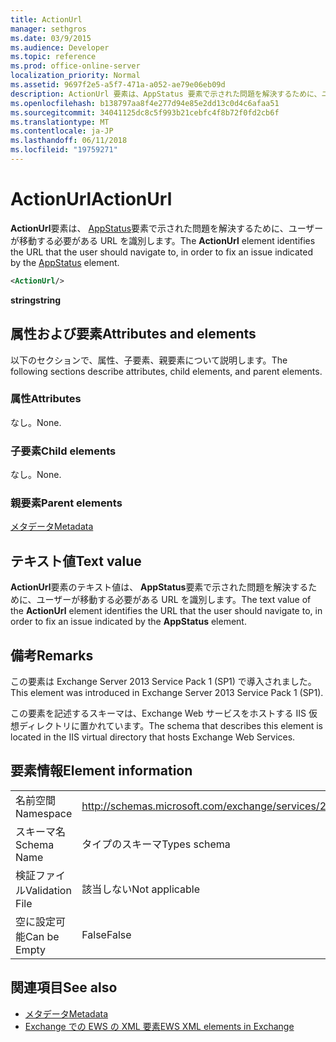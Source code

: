```yaml
---
title: ActionUrl
manager: sethgros
ms.date: 03/9/2015
ms.audience: Developer
ms.topic: reference
ms.prod: office-online-server
localization_priority: Normal
ms.assetid: 9697f2e5-a5f7-471a-a052-ae79e06eb09d
description: ActionUrl 要素は、AppStatus 要素で示された問題を解決するために、ユーザーが移動する必要がある URL を識別します。
ms.openlocfilehash: b138797aa8f4e277d94e85e2dd13c0d4c6afaa51
ms.sourcegitcommit: 34041125dc8c5f993b21cebfc4f8b72f0fd2cb6f
ms.translationtype: MT
ms.contentlocale: ja-JP
ms.lasthandoff: 06/11/2018
ms.locfileid: "19759271"
---
```

# <a name="actionurl"></a><span data-ttu-id="cf7f6-103">ActionUrl</span><span class="sxs-lookup"><span data-stu-id="cf7f6-103">ActionUrl</span></span>

<span data-ttu-id="cf7f6-104">**ActionUrl**要素は、 [AppStatus](appstatus-ex15websvcsotherref.md)要素で示された問題を解決するために、ユーザーが移動する必要がある URL を識別します。</span><span class="sxs-lookup"><span data-stu-id="cf7f6-104">The **ActionUrl** element identifies the URL that the user should navigate to, in order to fix an issue indicated by the [AppStatus](appstatus-ex15websvcsotherref.md) element.</span></span> 
  
```XML
<ActionUrl/>
```

 <span data-ttu-id="cf7f6-105">**string**</span><span class="sxs-lookup"><span data-stu-id="cf7f6-105">**string**</span></span>
## <a name="attributes-and-elements"></a><span data-ttu-id="cf7f6-106">属性および要素</span><span class="sxs-lookup"><span data-stu-id="cf7f6-106">Attributes and elements</span></span>

<span data-ttu-id="cf7f6-107">以下のセクションで、属性、子要素、親要素について説明します。</span><span class="sxs-lookup"><span data-stu-id="cf7f6-107">The following sections describe attributes, child elements, and parent elements.</span></span>
  
### <a name="attributes"></a><span data-ttu-id="cf7f6-108">属性</span><span class="sxs-lookup"><span data-stu-id="cf7f6-108">Attributes</span></span>

<span data-ttu-id="cf7f6-109">なし。</span><span class="sxs-lookup"><span data-stu-id="cf7f6-109">None.</span></span>
  
### <a name="child-elements"></a><span data-ttu-id="cf7f6-110">子要素</span><span class="sxs-lookup"><span data-stu-id="cf7f6-110">Child elements</span></span>

<span data-ttu-id="cf7f6-111">なし。</span><span class="sxs-lookup"><span data-stu-id="cf7f6-111">None.</span></span>
  
### <a name="parent-elements"></a><span data-ttu-id="cf7f6-112">親要素</span><span class="sxs-lookup"><span data-stu-id="cf7f6-112">Parent elements</span></span>

[<span data-ttu-id="cf7f6-113">メタデータ</span><span class="sxs-lookup"><span data-stu-id="cf7f6-113">Metadata</span></span>](metadata-ex15websvcsotherref.md)
  
## <a name="text-value"></a><span data-ttu-id="cf7f6-114">テキスト値</span><span class="sxs-lookup"><span data-stu-id="cf7f6-114">Text value</span></span>

<span data-ttu-id="cf7f6-115">**ActionUrl**要素のテキスト値は、 **AppStatus**要素で示された問題を解決するために、ユーザーが移動する必要がある URL を識別します。</span><span class="sxs-lookup"><span data-stu-id="cf7f6-115">The text value of the **ActionUrl** element identifies the URL that the user should navigate to, in order to fix an issue indicated by the **AppStatus** element.</span></span> 
  
## <a name="remarks"></a><span data-ttu-id="cf7f6-116">備考</span><span class="sxs-lookup"><span data-stu-id="cf7f6-116">Remarks</span></span>

<span data-ttu-id="cf7f6-117">この要素は Exchange Server 2013 Service Pack 1 (SP1) で導入されました。</span><span class="sxs-lookup"><span data-stu-id="cf7f6-117">This element was introduced in Exchange Server 2013 Service Pack 1 (SP1).</span></span>
  
<span data-ttu-id="cf7f6-118">この要素を記述するスキーマは、Exchange Web サービスをホストする IIS 仮想ディレクトリに置かれています。</span><span class="sxs-lookup"><span data-stu-id="cf7f6-118">The schema that describes this element is located in the IIS virtual directory that hosts Exchange Web Services.</span></span>
  
## <a name="element-information"></a><span data-ttu-id="cf7f6-119">要素情報</span><span class="sxs-lookup"><span data-stu-id="cf7f6-119">Element information</span></span>

|||
|:-----|:-----|
|<span data-ttu-id="cf7f6-120">名前空間</span><span class="sxs-lookup"><span data-stu-id="cf7f6-120">Namespace</span></span>  <br/> | http://schemas.microsoft.com/exchange/services/2006/types  <br/> |
|<span data-ttu-id="cf7f6-121">スキーマ名</span><span class="sxs-lookup"><span data-stu-id="cf7f6-121">Schema Name</span></span>  <br/> |<span data-ttu-id="cf7f6-122">タイプのスキーマ</span><span class="sxs-lookup"><span data-stu-id="cf7f6-122">Types schema</span></span>  <br/> |
|<span data-ttu-id="cf7f6-123">検証ファイル</span><span class="sxs-lookup"><span data-stu-id="cf7f6-123">Validation File</span></span>  <br/> |<span data-ttu-id="cf7f6-124">該当しない</span><span class="sxs-lookup"><span data-stu-id="cf7f6-124">Not applicable</span></span>  <br/> |
|<span data-ttu-id="cf7f6-125">空に設定可能</span><span class="sxs-lookup"><span data-stu-id="cf7f6-125">Can be Empty</span></span>  <br/> |<span data-ttu-id="cf7f6-126">False</span><span class="sxs-lookup"><span data-stu-id="cf7f6-126">False</span></span>  <br/> |
   
## <a name="see-also"></a><span data-ttu-id="cf7f6-127">関連項目</span><span class="sxs-lookup"><span data-stu-id="cf7f6-127">See also</span></span>

- [<span data-ttu-id="cf7f6-128">メタデータ</span><span class="sxs-lookup"><span data-stu-id="cf7f6-128">Metadata</span></span>](metadata-ex15websvcsotherref.md)
- [<span data-ttu-id="cf7f6-129">Exchange での EWS の XML 要素</span><span class="sxs-lookup"><span data-stu-id="cf7f6-129">EWS XML elements in Exchange</span></span>](ews-xml-elements-in-exchange.md)

